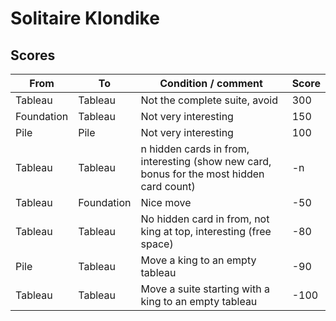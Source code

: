# Solitaire Klondike

## Scores

| From       | To         | Condition / comment                                                                       | Score |
|------------|------------|-------------------------------------------------------------------------------------------|-------|
| Tableau    | Tableau    | Not the complete suite, avoid                                                             | 300   |
| Foundation | Tableau    | Not very interesting                                                                      | 150   |
| Pile       | Pile       | Not very interesting                                                                      | 100   |
| Tableau    | Tableau    | n hidden cards in from, interesting (show new card, bonus for the most hidden card count) | -n    |
| Tableau    | Foundation | Nice move                                                                                 | -50   |
| Tableau    | Tableau    | No hidden card in from, not king at top, interesting (free space)                         | -80   |
| Pile       | Tableau    | Move a king to an empty tableau                                                           | -90   |
| Tableau    | Tableau    | Move a suite starting with a king to an empty tableau                                     | -100  |
